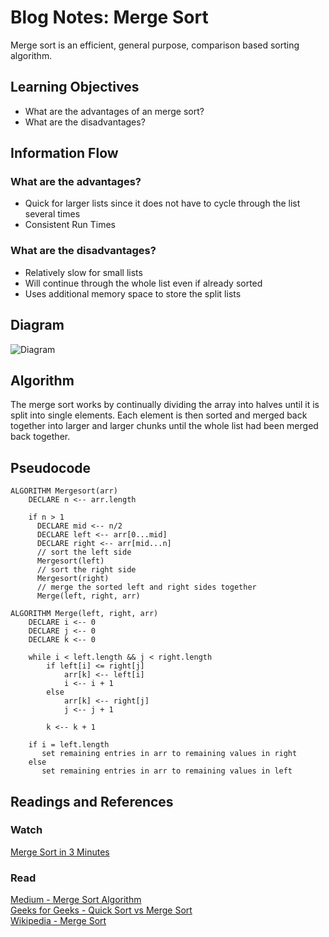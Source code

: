 # Blog Notes: Merge Sort
Merge sort is an efficient, general purpose, comparison based sorting algorithm.

## Learning Objectives
* What are the advantages of an merge sort?
* What are the disadvantages?

## Information Flow
### What are the advantages?
* Quick for larger lists since it does not have to cycle through the list several times
* Consistent Run Times

### What are the disadvantages?
* Relatively slow for small lists
* Will continue through the whole list even if already sorted
* Uses additional memory space to store the split lists

## Diagram
![Diagram](https://www.geeksforgeeks.org/wp-content/uploads/Merge-Sort-Tutorial.png)

## Algorithm
The merge sort works by continually dividing the array into halves until it is split into single elements. Each element is then sorted and merged back together into larger and larger chunks until the whole list had been merged back together.

## Pseudocode

```
ALGORITHM Mergesort(arr)
    DECLARE n <-- arr.length
           
    if n > 1
      DECLARE mid <-- n/2
      DECLARE left <-- arr[0...mid]
      DECLARE right <-- arr[mid...n]
      // sort the left side
      Mergesort(left)
      // sort the right side
      Mergesort(right)
      // merge the sorted left and right sides together
      Merge(left, right, arr)

ALGORITHM Merge(left, right, arr)
    DECLARE i <-- 0
    DECLARE j <-- 0
    DECLARE k <-- 0

    while i < left.length && j < right.length
        if left[i] <= right[j]
            arr[k] <-- left[i]
            i <-- i + 1
        else
            arr[k] <-- right[j]
            j <-- j + 1
            
        k <-- k + 1

    if i = left.length
       set remaining entries in arr to remaining values in right
    else
       set remaining entries in arr to remaining values in left

```

## Readings and References
### Watch
[Merge Sort in 3 Minutes](https://www.youtube.com/watch?v=4VqmGXwpLqc)

### Read
[Medium - Merge Sort Algorithm](https://medium.com/javascript-in-plain-english/javascript-merge-sort-3205891ac060)  
[Geeks for Geeks - Quick Sort vs Merge Sort](https://www.geeksforgeeks.org/quick-sort-vs-merge-sort/)  
[Wikipedia - Merge Sort](https://en.wikipedia.org/wiki/Merge_sort#Top-down_implementation_using_lists)  


